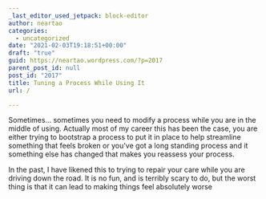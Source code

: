 ```yaml
---
_last_editor_used_jetpack: block-editor
author: neartao
categories:
  - uncategorized
date: "2021-02-03T19:18:51+00:00"
draft: "true"
guid: https://neartao.wordpress.com/?p=2017
parent_post_id: null
post_id: "2017"
title: Tuning a Process While Using It
url: /

---
```

Sometimes... sometimes you need to modify a process while you are in the middle of using. Actually most of my career this has been the case, you are either trying to bootstrap a process to put it in place to help streamline something that feels broken or you've got a long standing process and it something else has changed that makes you reassess your process.

In the past, I have likened this to trying to repair your care while you are driving down the road. It is no fun, and is terribly scary to do, but the worst thing is that it can lead to making things feel absolutely worse
